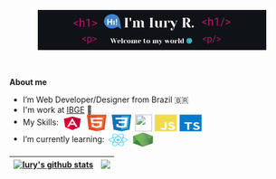 <p align="center"><a href="https://iurydev.github.io"><img width="80%" src="./assets/logo-readme-github.png" /></a></p>

<br>

**About me**

- I’m Web Developer/Designer from Brazil 🇧🇷
- I'm work at [IBGE](https://www.ibge.gov.br/) 💼
- My Skills:
  <img align="center" height="30" width="40" src="https://raw.githubusercontent.com/github/explore/80688e429a7d4ef2fca1e82350fe8e3517d3494d/topics/angular/angular.png">
  <img align="center" height="30" width="40" src="https://raw.githubusercontent.com/devicons/devicon/master/icons/html5/html5-original.svg">
  <img align="center" height="30" width="40" src="https://raw.githubusercontent.com/devicons/devicon/master/icons/css3/css3-original.svg">
  <img align="center" height="30" width="30" src="https://seeklogo.com/images/A/adobe-xd-logo-64364E3A24-seeklogo.com.png">
  <img align="center" height="30" width="40" src="https://raw.githubusercontent.com/devicons/devicon/master/icons/javascript/javascript-plain.svg">
  <img align="center" height="30" width="40" src="https://raw.githubusercontent.com/devicons/devicon/master/icons/typescript/typescript-plain.svg">
- I’m currently learning:
  <img align="center" height="30" width="40" src="https://raw.githubusercontent.com/github/explore/80688e429a7d4ef2fca1e82350fe8e3517d3494d/topics/react/react.png">
  <img align="center" height="25" width="40" src="https://raw.githubusercontent.com/github/explore/80688e429a7d4ef2fca1e82350fe8e3517d3494d/topics/nodejs/nodejs.png">
  
| <a href="https://github.com/iurydev/github-readme-stats" ><img align="center" src="https://github-readme-stats.vercel.app/api?username=iurydev&show_icons=true&include_all_commits=true&theme=radical&hide_border=true" alt="Iury's github stats" /></a> | <a href="https://github.com/iurydev/github-readme-stats"><img align="center" src="https://github-readme-stats.vercel.app/api/top-langs/?username=iurydev&layout=compact&theme=radical&hide_border=true" /></a> |
| ------------- | ------------- |
